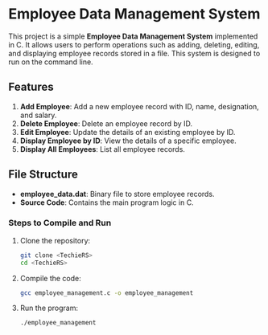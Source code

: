 # Employee Data Management System

This project is a simple **Employee Data Management System** implemented in C. It allows users to perform operations such as adding, deleting, editing, and displaying employee records stored in a file. This system is designed to run on the command line.

## Features

1. **Add Employee**: Add a new employee record with ID, name, designation, and salary.
2. **Delete Employee**: Delete an employee record by ID.
3. **Edit Employee**: Update the details of an existing employee by ID.
4. **Display Employee by ID**: View the details of a specific employee.
5. **Display All Employees**: List all employee records.

## File Structure

- **employee_data.dat**: Binary file to store employee records.
- **Source Code**: Contains the main program logic in C.

### Steps to Compile and Run

1. Clone the repository:
   ```bash
   git clone <TechieRS>
   cd <TechieRS>
   ```

2. Compile the code:
   ```bash
   gcc employee_management.c -o employee_management
   ```

3. Run the program:
   ```bash
   ./employee_management
   ```

